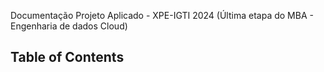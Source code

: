 

Documentação Projeto Aplicado - XPE-IGTI 2024
(Última etapa do MBA - Engenharia de dados Cloud)

## Table of Contents
